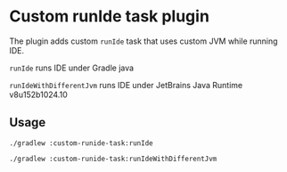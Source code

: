 # Custom runIde task plugin

The plugin adds custom `runIde` task  that uses custom JVM while running IDE.

`runIde` runs IDE under Gradle java

`runIdeWithDifferentJvm` runs IDE under JetBrains Java Runtime v8u152b1024.10

## Usage

`./gradlew :custom-runide-task:runIde`

`./gradlew :custom-runide-task:runIdeWithDifferentJvm`